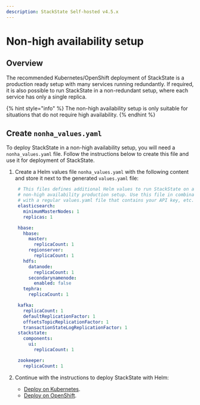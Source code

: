 ```yaml
---
description: StackState Self-hosted v4.5.x
---
```


# Non-high availability setup


## Overview

The recommended Kubernetes/OpenShift deployment of StackState is a production ready setup with many services running redundantly. If required, it is also possible to run StackState in a non-redundant setup, where each service has only a single replica.

{% hint style="info" %}
The non-high availability setup is only suitable for situations that do not require high availability.
{% endhint %}

## Create `nonha_values.yaml`

To deploy StackState in a non-high availability setup, you will need a `nonha_values.yaml` file. Follow the instructions below to create this file and use it for deployment of StackState.

1. Create a Helm values file `nonha_values.yaml` with the following content and store it next to the generated `values.yaml` file:

   ```yaml
    # This files defines additional Helm values to run StackState on a 
    # non-high availability production setup. Use this file in combination
    # with a regular values.yaml file that contains your API key, etc.
    elasticsearch:
      minimumMasterNodes: 1
      replicas: 1

    hbase:
      hbase:
        master:
          replicaCount: 1
        regionserver:
          replicaCount: 1
      hdfs:
        datanode:
          replicaCount: 1
        secondarynamenode:
          enabled: false
      tephra:
        replicaCount: 1

    kafka:
      replicaCount: 1
      defaultReplicationFactor: 1
      offsetsTopicReplicationFactor: 1
      transactionStateLogReplicationFactor: 1
    stackstate:
      components:
        ui:
          replicaCount: 1

    zookeeper:
      replicaCount: 1
   ```

2. Continue with the instructions to deploy StackState with Helm:
   * [Deploy on Kubernetes](/setup/install-stackstate/kubernetes_install/install_stackstate.md#deploy-stackstate-with-helm).
   * [Deploy on OpenShift](/setup/install-stackstate/openshift_install.md#deploy-stackstate-with-helm).

